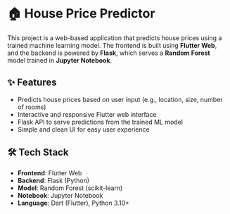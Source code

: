 # 🏠 House Price Predictor

This project is a web-based application that predicts house prices using a trained machine learning model. The frontend is built using **Flutter Web**, and the backend is powered by **Flask**, which serves a **Random Forest** model trained in **Jupyter Notebook**.

## ✨ Features

- Predicts house prices based on user input (e.g., location, size, number of rooms)
- Interactive and responsive Flutter web interface
- Flask API to serve predictions from the trained ML model
- Simple and clean UI for easy user experience

## 🛠️ Tech Stack

- **Frontend**: Flutter Web
- **Backend**: Flask (Python)
- **Model**: Random Forest (scikit-learn)
- **Notebook**: Jupyter Notebook
- **Language**: Dart (Flutter), Python 3.10+


